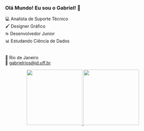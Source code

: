 ### Olá Mundo! Eu sou o Gabriel! 👋

💻  Analista de Suporte Técnico <br>
🖌️ Designer Gráfico <br>
☕ Desenvolvedor Junior <br>
📊  Estudando Ciência de Dados <br><br>

📍  Rio de Janeiro <br>
📧  gabrielrios@id.uff.br


<div align="center">
  <a href="https://github.com/riosgabriel95">
  <img height="180em" src="https://github-readme-stats.vercel.app/api?username=riosgabriel95&show_icons=true&theme=dark&include_all_commits=true&count_private=true"/>
  <img height="180em" src="https://github-readme-stats.vercel.app/api/top-langs/?username=riosgabriel95&layout=compact&langs_count=7&theme=dark"/>
</div>
